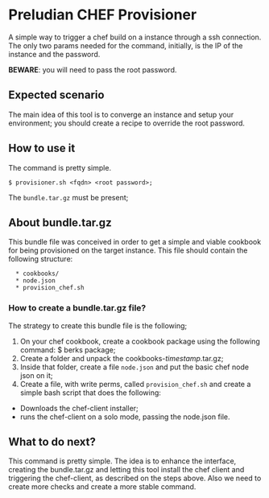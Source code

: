 # Preludian CHEF Provisioner
A simple way to trigger a chef build on a instance through a ssh connection.
The only two params needed for the command, initially, is the IP of the instance and the password.

**BEWARE**: you will need to pass the root password.

## Expected scenario
The main idea of this tool is to converge an instance and setup your environment; you should create a recipe to override the root password.

## How to use it
The command is pretty simple.

    $ provisioner.sh <fqdn> <root password>;

The `bundle.tar.gz` must be present;

## About bundle.tar.gz
This bundle file was conceived in order to get a simple and viable cookbook for being provisioned on the target instance.
This file should contain the following structure:

```
  * cookbooks/
  * node.json
  * provision_chef.sh
```

### How to create a bundle.tar.gz file?
The strategy to create this bundle file is the following;

1. On your chef cookbook, create a cookbook package using the following command:
    $ berks package;
2. Create a folder and unpack the cookbooks-_timestamp_.tar.gz;
3. Inside that folder, create a file `node.json` and put the basic chef node json on it;
4. Create a file, with write perms, called `provision_chef.sh` and create a simple bash script that does the following:
  * Downloads the chef-client installer;
  * runs the chef-client on a solo mode, passing the node.json file.

## What to do next?
This command is pretty simple. The idea is to enhance the interface, creating the bundle.tar.gz and letting this tool install the chef client and triggering the chef-client, as described on the steps above. Also we need to create more checks and create a more stable command.
